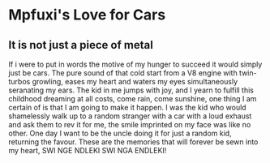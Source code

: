 # Mpfuxi's Love for Cars 
<h2>It is not just a piece of metal</h2>
<p>If i were to put in words the motive of my hunger to succeed it would simply just be cars. The pure sound of that cold start from a V8 engine with twin-turbos growling, eases my heart and waters my eyes simultaneously seranating my ears. The kid in me jumps with joy, and I yearn to fulfill this childhood dreaming at all costs, come rain, come sunshine, one thing I am certain of is that I am going to make it happen. I was the kid who would shamelessly walk up to a random stranger with a car with a loud exhaust and ask them to rev it for me, the smile imprinted on my face was like no other. One day I want to be the uncle doing it for just a random kid, returning the favour. These are the memories that will forever be sewn into my heart, SWI NGE NDLEKI SWI NGA ENDLEKI! </p>
